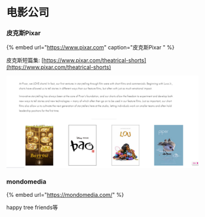 # 电影公司

### 皮克斯Pixar

{% embed url="https://www.pixar.com" caption="皮克斯Pixar " %}

皮克斯短篇集: [https://www.pixar.com/theatrical-shorts](https://www.pixar.com/theatrical-shorts)

![](../../.gitbook/assets/image%20%285%29.png)

### mondomedia

{% embed url="https://mondomedia.com/" %}

happy tree friends等



